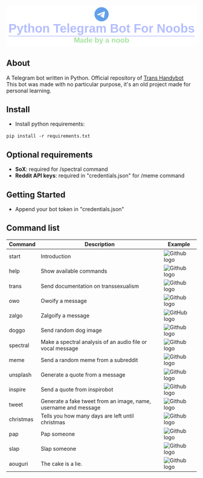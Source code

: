 <img src=assets/logo.png></img>

## About
A Telegram bot written in Python. Official repository of <a href=https://t.me/transpostingbot>Trans Handybot</a> <br/>
This bot was made with no particular purpose, it's  an old project made for personal learning.

## Install

* Install python requirements: 

```pip install -r requirements.txt```

## Optional requirements

* **SoX**: required for /spectral command
* **Reddit API keys**: required in "credentials.json" for /meme command

## Getting Started
* Append your bot token in "credentials.json"

## Command list

Command | Description | Example
------------ | ------------- | ------------ |
start | Introduction |![Github logo](https://i.imgur.com/D6EYscO.png)
help | Show available commands |![Github logo](https://i.imgur.com/lR2ehA8.png)
trans | Send documentation on transsexualism |![Github logo](https://i.imgur.com/3EnI6HD.png)
owo | Owoify a message |![Github logo](https://i.imgur.com/nVYUr8f.png)
zalgo | Zalgoify a message |![GitHub logo](https://i.imgur.com/Y6hpPlc.png)
doggo | Send random dog image |![Github logo](https://i.imgur.com/FBGhOEe.png)
spectral | Make a spectral analysis of an audio file or vocal message |![Github logo](https://i.imgur.com/1HK1jZq.png)
meme | Send a random meme from a subreddit |![Github logo](https://i.imgur.com/gEywzyt.png)
unsplash | Generate a quote from a message |![Github logo](https://i.imgur.com/dho7gfY.png)
inspire | Send a quote from inspirobot |![Github logo](https://i.imgur.com/Ilg9Yqo.png)
tweet | Generate a fake tweet from an image, name, username and message |![Github logo](https://i.imgur.com/hnN6F5h.png)
christmas | Tells you how many days are left until christmas |![Github logo](https://i.imgur.com/1jawwFu.png)
pap | Pap someone |![Github logo](https://i.imgur.com/XZlBKUM.png)
slap | Slap someone |![Github logo](https://i.imgur.com/OO7O73C.png)
aouguri | The cake is a lie. |![Github logo](https://i.imgur.com/IDgwWDg.png)
